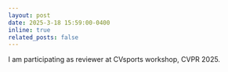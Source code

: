 ```yaml
---
layout: post
date: 2025-3-18 15:59:00-0400
inline: true
related_posts: false
---
```


I am participating as reviewer at CVsports workshop, CVPR 2025.
